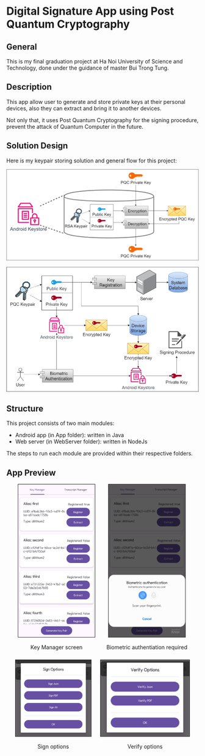 # Digital Signature App using Post Quantum Cryptography

## General

This is my final graduation project at Ha Noi University of Science and Technology, done under the guidance of master Bui Trong Tung.

## Description

This app allow user to generate and store private keys at their personal devices, also they can extract and bring it to another devices.

Not only that, it uses Post Quantum Cryptography for the signing procedure, prevent the attack of Quantum Computer in the future. 

## Solution Design

Here is my keypair storing solution and general flow for this project:

![keystore](images/keystore.png)

![storekey](images/storekey.png)

## Structure

This project consists of two main modules: 
- Android app (in App folder): written in Java
- Web server (in WebServer folder): written in NodeJs

The steps to run each module are provided within their respective folders.

## App Preview

<div class="image-div" style="display: flex; justify-content: space-evenly; margin-bottom: 10px">
  <div style="text-align: center">
    <img src="images/key-manager-screen.png" alt="key manager screen" height="400" border="1px solid black"> 
    <p>Key Manager screen</p>
  </div>
  <div style="text-align: center">
    <img src="images/biometric-authentication.png" alt="key manager screen" height="400" border="1px solid black"> 
    <p>Biometric authentiation required</p>
  </div>
</div>
<div class="image-div" style="display: flex; justify-content: space-evenly;">
  <div style="text-align: center">
    <img src="images/sign-options.png" height="200"  border="1px solid black">
    <p>Sign options</p>
  </div>
  <div style="text-align: center">
    <img src="images/verify-options.png" height="200"  border="1px solid black">
    <p>Verify options</p>
  </div>
</div>




